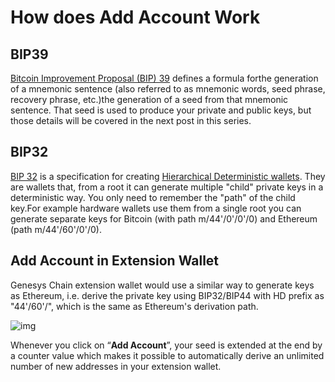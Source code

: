 # How does Add Account Work
## BIP39
[Bitcoin Improvement Proposal (BIP) 39](https://github.com/bitcoin/bips/blob/master/bip-0039.mediawiki) defines a formula forthe generation of a mnemonic sentence (also referred to as mnemonic words, seed phrase, recovery phrase, etc.)the generation of a seed from that mnemonic sentence. That seed is used to produce your private and public keys, but those details will be covered in the next post in this series.
## BIP32
[BIP 32](https://github.com/bitcoin/bips/blob/master/bip-0032.mediawiki) is a specification for creating [Hierarchical Deterministic wallets](https://github.com/bitcoin/bips/blob/master/bip-0032.mediawiki). They are wallets that, from a root it can generate multiple "child" private keys in a deterministic way. You only need to remember the "path" of the child key.For example hardware wallets use them from a single root you can generate separate keys for Bitcoin (with path m/44'/0'/0'/0) and Ethereum (path m/44'/60'/0'/0).

## Add Account in Extension Wallet
Genesys Chain extension wallet would use a similar way to generate keys as Ethereum, i.e. derive the private key using BIP32/BIP44 with HD prefix as "44'/60'/", which is the same as Ethereum's derivation path.

![img](https://lh3.googleusercontent.com/sPkp8aP0i3AavnavPbUG4Ywzff2FIiLrOuKsrcj4pcehz9ALqouSp_aq_T1STHYS2MCANaEwcghq5yPv7oJxAO9GmMXifmz96QJ-DWIcP3pcC-xcUsm1z7cAo1EnK_Tpz_1dkd7B)


Whenever you click on “**Add Account**”, your seed is extended at the end by a counter value which makes it possible to automatically derive an unlimited number of new addresses in your extension wallet.